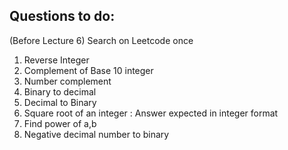 ## Questions to do:

(Before Lecture 6)
Search on Leetcode once
1. Reverse Integer
2. Complement of Base 10 integer
3. Number complement
4. Binary to decimal
5. Decimal to Binary
6. Square root of an integer : Answer expected in integer format
7. Find power of a,b
8. Negative decimal number to binary